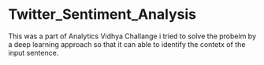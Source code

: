 # Twitter_Sentiment_Analysis
This was a part of Analytics Vidhya Challange i tried to solve the probelm by a deep learning approach so that it can able to identify the contetx of the input sentence.
